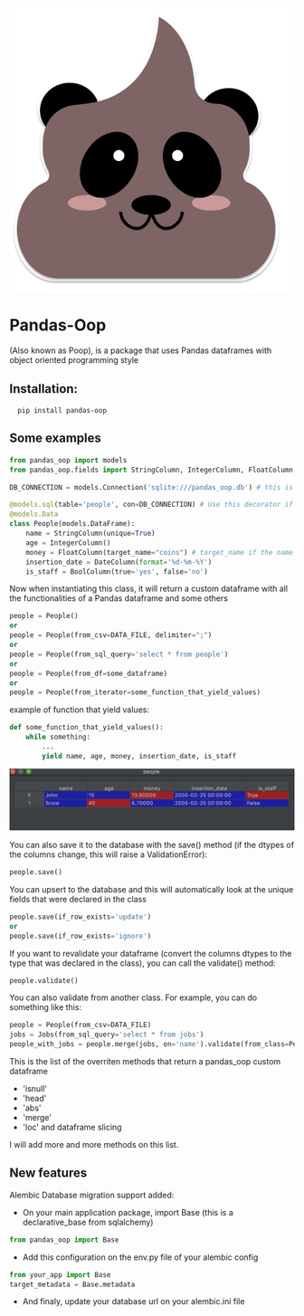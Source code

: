 ![image](static/images/poop_sticker.png)
# Pandas-Oop
(Also known as Poop), is a package that uses Pandas dataframes with object oriented programming style

Installation:
- 

```shell script
  pip install pandas-oop
```

Some examples
-

```python
from pandas_oop import models
from pandas_oop.fields import StringColumn, IntegerColumn, FloatColumn, DateColumn, BoolColumn
```
```python
DB_CONNECTION = models.Connection('sqlite:///pandas_oop.db') # this is the same con_string for sqlalchemy engine
```
```python
@models.sql(table='people', con=DB_CONNECTION) # Use this decorator if you want to connect your class to a database
@models.Data
class People(models.DataFrame):
    name = StringColumn(unique=True)
    age = IntegerColumn()
    money = FloatColumn(target_name="coins") # target_name if the name in the csv or table is coins and you want to have a different variable name
    insertion_date = DateColumn(format='%d-%m-%Y')
    is_staff = BoolColumn(true='yes', false='no')
```

Now when instantiating this class, it will return a custom dataframe with all the functionalities of a Pandas
dataframe and some others

```python
people = People()
or
people = People(from_csv=DATA_FILE, delimiter=";")
or
people = People(from_sql_query='select * from people')
or
people = People(from_df=some_dataframe)
or
people = People(from_iterator=some_function_that_yield_values)
```
example of function that yield values:

```python
def some_function_that_yield_values():
    while something:
        ...
        yield name, age, money, insertion_date, is_staff
```

![image](static/images/df.png)

You can also save it to the database with the save() method (if the dtypes of the columns change, this will raise a 
ValidationError):

```python
people.save()
```

You can upsert to the database and this will automatically look at the unique fields that were declared in the class

```python
people.save(if_row_exists='update')
or
people.save(if_row_exists='ignore')
```

If you want to revalidate your dataframe (convert the columns dtypes to the type that was declared in the class), you can 
call the validate() method:

```python
people.validate()
```

You can also validate from another class. For example, you can do something like this:  

```python
people = People(from_csv=DATA_FILE)
jobs = Jobs(from_sql_query='select * from jobs')
people_with_jobs = people.merge(jobs, on='name').validate(from_class=PeopleWithJobs)
```

This is the list of the overriten methods that return a pandas_oop custom dataframe
- 'isnull'
- 'head'
- 'abs'
- 'merge'
- 'loc' and dataframe slicing

I will add more and more methods on this list.


New features
-
Alembic Database migration support added:
- On your main application package, import Base (this is a declarative_base from sqlalchemy)
```python
from pandas_oop import Base
```
- Add this configuration on the env.py file of your alembic config
```python
from your_app import Base
target_metadata = Base.metadata
```
- And finaly, update your database url on your alembic.ini file